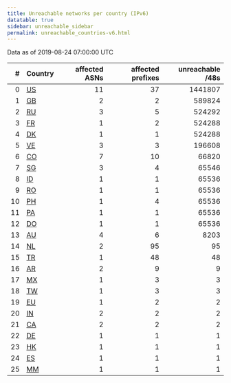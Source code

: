 ```yaml
---
title: Unreachable networks per country (IPv6)
datatable: true
sidebar: unreachable_sidebar
permalink: unreachable_countries-v6.html
---
```


Data as of 2019-08-24 07:00:00 UTC

<div class="datatable-begin"></div>

|   # | Country                      |   affected ASNs |   affected prefixes |   unreachable /48s |
|----:|:-----------------------------|----------------:|--------------------:|-------------------:|
|   0 | [US](unreachable_us-v6.html) |              11 |                  37 |            1441807 |
|   1 | [GB](unreachable_gb-v6.html) |               2 |                   2 |             589824 |
|   2 | [RU](unreachable_ru-v6.html) |               3 |                   5 |             524292 |
|   3 | [FR](unreachable_fr-v6.html) |               1 |                   2 |             524288 |
|   4 | [DK](unreachable_dk-v6.html) |               1 |                   1 |             524288 |
|   5 | [VE](unreachable_ve-v6.html) |               3 |                   3 |             196608 |
|   6 | [CO](unreachable_co-v6.html) |               7 |                  10 |              66820 |
|   7 | [SG](unreachable_sg-v6.html) |               3 |                   4 |              65546 |
|   8 | [ID](unreachable_id-v6.html) |               1 |                   1 |              65536 |
|   9 | [RO](unreachable_ro-v6.html) |               1 |                   1 |              65536 |
|  10 | [PH](unreachable_ph-v6.html) |               1 |                   4 |              65536 |
|  11 | [PA](unreachable_pa-v6.html) |               1 |                   1 |              65536 |
|  12 | [DO](unreachable_do-v6.html) |               1 |                   1 |              65536 |
|  13 | [AU](unreachable_au-v6.html) |               4 |                   6 |               8203 |
|  14 | [NL](unreachable_nl-v6.html) |               2 |                  95 |                 95 |
|  15 | [TR](unreachable_tr-v6.html) |               1 |                  48 |                 48 |
|  16 | [AR](unreachable_ar-v6.html) |               2 |                   9 |                  9 |
|  17 | [MX](unreachable_mx-v6.html) |               1 |                   3 |                  3 |
|  18 | [TW](unreachable_tw-v6.html) |               1 |                   3 |                  3 |
|  19 | [EU](unreachable_eu-v6.html) |               1 |                   2 |                  2 |
|  20 | [IN](unreachable_in-v6.html) |               2 |                   2 |                  2 |
|  21 | [CA](unreachable_ca-v6.html) |               2 |                   2 |                  2 |
|  22 | [DE](unreachable_de-v6.html) |               1 |                   1 |                  1 |
|  23 | [HK](unreachable_hk-v6.html) |               1 |                   1 |                  1 |
|  24 | [ES](unreachable_es-v6.html) |               1 |                   1 |                  1 |
|  25 | [MM](unreachable_mm-v6.html) |               1 |                   1 |                  1 |

<div class="datatable-end"></div>